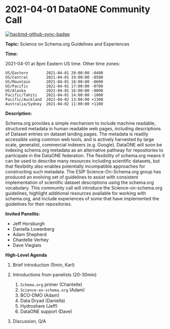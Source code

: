 # 2021-04-01 DataONE Community Call

[![hackmd-github-sync-badge](https://hackmd.io/vUhA2UV2QkOJNuFEmtXs7w/badge)](https://hackmd.io/vUhA2UV2QkOJNuFEmtXs7w)


**Topic:** Science on Schema.org Guidelines and Experiences

**Time:**

2021-04-01 at 8pm Eastern US time. Other time zones:
```
US/Eastern        2021-04-01 20:00:00 -0400
US/Central        2021-04-01 19:00:00 -0500
US/Mountain       2021-04-01 18:00:00 -0600
US/Pacific        2021-04-01 17:00:00 -0700
US/Alaska         2021-04-01 16:00:00 -0800
Pacific/Tahiti    2021-04-01 14:00:00 -1000
Pacific/Auckland  2021-04-02 13:00:00 +1300
Australia/Sydney  2021-04-02 11:00:00 +1100
```

**Description:** 

Schema.org provides a simple mechanism to include machine readable, structured metadata in human readable web pages, including descriptions of Dataset entries on dataset landing pages. The metadata is readily accessible using common web tools, and is actively harvested by large scale, generalist, commercial indexers (e.g. Google). DataONE will soon be indexing schema.org metadata as an alternative pathway for repositories to participate in the DataONE federation. The flexibility of schema.org means it can be used to describe many resources including scientific datasets, but that flexibility also enables potentially incompatible approaches for constructing such metadata. The ESIP Science-On-Schema.org group has produced an evolving set of guidelines to assist with consistent implementation of scientific dataset descriptions using the schema.org vocabulary. This community call will introduce the Science-on-schema.org guidelines, highlight additional resources available for working with schema.org, and include experiences of some that have implemented the guidelines for their repositories.

**Invited Panelits:**

* Jeff Horsburgh
* Daniella Lowenberg
* Adam Shepherd
* Chantelle Verhey
* Dave Vieglais

**High-Level Agenda**

1. Brief introduction (5min, Karl)
2. Introductions from panelists (20-30min)

   1. `Schema.org` primer (Chantelle)
   2. `Science-on-schema.org` (Adam)
   3. BCO-DMO (Adam)
   4. Data Dryad (Daniella)
   5. Hydroshare (Jeff)
   6. DataONE support (Dave)

3. Discussion, Q/A




